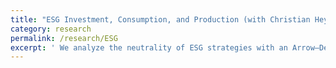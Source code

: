```yaml
---
title: "ESG Investment, Consumption, and Production (with Christian Heyerdahl-Larsen)"
category: research
permalink: /research/ESG
excerpt: ' We analyze the neutrality of ESG strategies with an Arrow–Debreu(AD) model of general equilibrium with production, time, and uncertainty. We show that when the market is complete, because investors can always replicate the payoffs of any portfolio, the SRI is neutral if it does not affect consumption or production preference. Conversely, socially responsible consumption (SRC) and socially responsible production (SRP) are effective in allocating capital to firms with positive aggregate externalities, thereby influencing real economic outcomes.'
---
```

